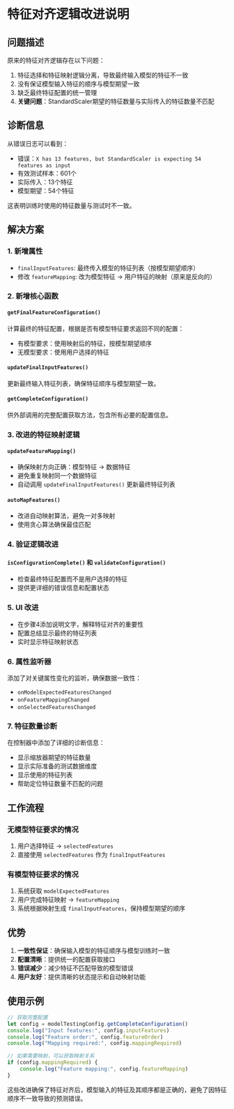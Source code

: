 # 特征对齐逻辑改进说明

## 问题描述
原来的特征对齐逻辑存在以下问题：
1. 特征选择和特征映射逻辑分离，导致最终输入模型的特征不一致
2. 没有保证模型输入特征的顺序与模型期望一致
3. 缺乏最终特征配置的统一管理
4. **关键问题**：StandardScaler期望的特征数量与实际传入的特征数量不匹配

## 诊断信息
从错误日志可以看到：
- 错误：`X has 13 features, but StandardScaler is expecting 54 features as input`
- 有效测试样本：601个
- 实际传入：13个特征
- 模型期望：54个特征

这表明训练时使用的特征数量与测试时不一致。

## 解决方案

### 1. 新增属性
- `finalInputFeatures`: 最终传入模型的特征列表（按模型期望顺序）
- 修改 `featureMapping`: 改为模型特征 -> 用户特征的映射（原来是反向的）

### 2. 新增核心函数

#### `getFinalFeatureConfiguration()`
计算最终的特征配置，根据是否有模型特征要求返回不同的配置：
- 有模型要求：使用映射后的特征，按模型期望顺序
- 无模型要求：使用用户选择的特征

#### `updateFinalInputFeatures()`
更新最终输入特征列表，确保特征顺序与模型期望一致。

#### `getCompleteConfiguration()`
供外部调用的完整配置获取方法，包含所有必要的配置信息。

### 3. 改进的特征映射逻辑

#### `updateFeatureMapping()`
- 确保映射方向正确：模型特征 -> 数据特征
- 避免重复映射同一个数据特征
- 自动调用 `updateFinalInputFeatures()` 更新最终特征列表

#### `autoMapFeatures()`
- 改进自动映射算法，避免一对多映射
- 使用贪心算法确保最佳匹配

### 4. 验证逻辑改进

#### `isConfigurationComplete()` 和 `validateConfiguration()`
- 检查最终特征配置而不是用户选择的特征
- 提供更详细的错误信息和配置状态

### 5. UI 改进
- 在步骤4添加说明文字，解释特征对齐的重要性
- 配置总结显示最终的特征列表
- 实时显示特征映射状态

### 6. 属性监听器
添加了对关键属性变化的监听，确保数据一致性：
- `onModelExpectedFeaturesChanged`
- `onFeatureMappingChanged`
- `onSelectedFeaturesChanged`

### 7. 特征数量诊断
在控制器中添加了详细的诊断信息：
- 显示缩放器期望的特征数量
- 显示实际准备的测试数据维度
- 显示使用的特征列表
- 帮助定位特征数量不匹配的问题

## 工作流程

### 无模型特征要求的情况
1. 用户选择特征 → `selectedFeatures`
2. 直接使用 `selectedFeatures` 作为 `finalInputFeatures`

### 有模型特征要求的情况
1. 系统获取 `modelExpectedFeatures`
2. 用户完成特征映射 → `featureMapping`
3. 系统根据映射生成 `finalInputFeatures`，保持模型期望的顺序

## 优势
1. **一致性保证**：确保输入模型的特征顺序与模型训练时一致
2. **配置清晰**：提供统一的配置获取接口
3. **错误减少**：减少特征不匹配导致的模型错误
4. **用户友好**：提供清晰的状态提示和自动映射功能

## 使用示例

```javascript
// 获取完整配置
let config = modelTestingConfig.getCompleteConfiguration()
console.log("Input features:", config.inputFeatures)
console.log("Feature order:", config.featureOrder)
console.log("Mapping required:", config.mappingRequired)

// 如果需要映射，可以获取映射关系
if (config.mappingRequired) {
    console.log("Feature mapping:", config.featureMapping)
}
```

这些改进确保了特征对齐后，模型输入的特征及其顺序都是正确的，避免了因特征顺序不一致导致的预测错误。
